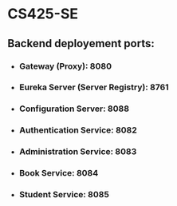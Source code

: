 # CS425-SE


## Backend deployement ports:
 - ### Gateway (Proxy): 8080
 - ### Eureka Server (Server Registry): 8761
 - ### Configuration Server: 8088
 - ### Authentication Service: 8082
 - ### Administration Service: 8083
 - ### Book Service: 8084
 - ### Student Service: 8085